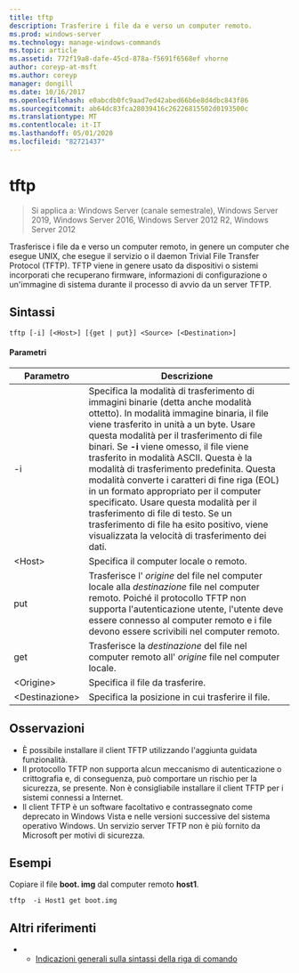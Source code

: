 ```yaml
---
title: tftp
description: Trasferire i file da e verso un computer remoto.
ms.prod: windows-server
ms.technology: manage-windows-commands
ms.topic: article
ms.assetid: 772f19a8-dafe-45cd-878a-f5691f6568ef vhorne
author: coreyp-at-msft
ms.author: coreyp
manager: dongill
ms.date: 10/16/2017
ms.openlocfilehash: e0abcdb0fc9aad7ed42abed66b6e8d4dbc843f86
ms.sourcegitcommit: ab64dc83fca28039416c26226815502d0193500c
ms.translationtype: MT
ms.contentlocale: it-IT
ms.lasthandoff: 05/01/2020
ms.locfileid: "82721437"
---
```

# <a name="tftp"></a>tftp

> Si applica a: Windows Server (canale semestrale), Windows Server 2019, Windows Server 2016, Windows Server 2012 R2, Windows Server 2012

Trasferisce i file da e verso un computer remoto, in genere un computer che esegue UNIX, che esegue il servizio o il daemon Trivial File Transfer Protocol (TFTP). TFTP viene in genere usato da dispositivi o sistemi incorporati che recuperano firmware, informazioni di configurazione o un'immagine di sistema durante il processo di avvio da un server TFTP.   

## <a name="syntax"></a>Sintassi  
```  
tftp [-i] [<Host>] [{get | put}] <Source> [<Destination>]  
```  

#### <a name="parameters"></a>Parametri  
|Parametro|Descrizione|  
|-------|--------|  
|-i|Specifica la modalità di trasferimento di immagini binarie (detta anche modalità ottetto). In modalità immagine binaria, il file viene trasferito in unità a un byte. Usare questa modalità per il trasferimento di file binari. Se **-i** viene omesso, il file viene trasferito in modalità ASCII. Questa è la modalità di trasferimento predefinita. Questa modalità converte i caratteri di fine riga (EOL) in un formato appropriato per il computer specificato. Usare questa modalità per il trasferimento di file di testo. Se un trasferimento di file ha esito positivo, viene visualizzata la velocità di trasferimento dei dati.|  
|\<Host\>|Specifica il computer locale o remoto.|  
|put|Trasferisce l' *origine* del file nel computer locale alla *destinazione* file nel computer remoto. Poiché il protocollo TFTP non supporta l'autenticazione utente, l'utente deve essere connesso al computer remoto e i file devono essere scrivibili nel computer remoto.|  
|get|Trasferisce la *destinazione* del file nel computer remoto all' *origine* file nel computer locale.|  
|\<Origine\>|Specifica il file da trasferire.|  
|\<Destinazione\>|Specifica la posizione in cui trasferire il file.|  

## <a name="remarks"></a>Osservazioni  
-   È possibile installare il client TFTP utilizzando l'aggiunta guidata funzionalità.  
-   Il protocollo TFTP non supporta alcun meccanismo di autenticazione o crittografia e, di conseguenza, può comportare un rischio per la sicurezza, se presente. Non è consigliabile installare il client TFTP per i sistemi connessi a Internet.  
-   Il client TFTP è un software facoltativo e contrassegnato come deprecato in Windows Vista e nelle versioni successive del sistema operativo Windows. Un servizio server TFTP non è più fornito da Microsoft per motivi di sicurezza.  

## <a name="examples"></a>Esempi  
Copiare il file **boot. img** dal computer remoto **host1**.  
```  
tftp  -i Host1 get boot.img  
```  

## <a name="additional-references"></a>Altri riferimenti  
-   - [Indicazioni generali sulla sintassi della riga di comando](command-line-syntax-key.md)  
